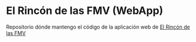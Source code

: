 # El Rincón de las FMV (WebApp)

Repositorio dónde mantengo el código de la aplicación web de [El Rincón de las FMV](https://www.rfmv.org)



